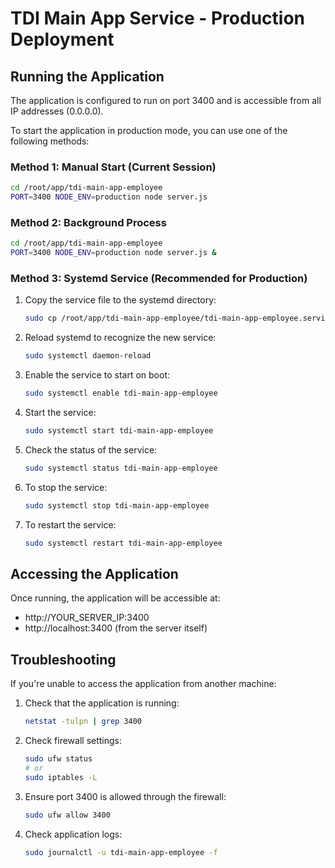 # TDI Main App Service - Production Deployment

## Running the Application

The application is configured to run on port 3400 and is accessible from all IP addresses (0.0.0.0).

To start the application in production mode, you can use one of the following methods:

### Method 1: Manual Start (Current Session)
```bash
cd /root/app/tdi-main-app-employee
PORT=3400 NODE_ENV=production node server.js
```

### Method 2: Background Process
```bash
cd /root/app/tdi-main-app-employee
PORT=3400 NODE_ENV=production node server.js &
```

### Method 3: Systemd Service (Recommended for Production)

1. Copy the service file to the systemd directory:
   ```bash
   sudo cp /root/app/tdi-main-app-employee/tdi-main-app-employee.service /etc/systemd/system/
   ```

2. Reload systemd to recognize the new service:
   ```bash
   sudo systemctl daemon-reload
   ```

3. Enable the service to start on boot:
   ```bash
   sudo systemctl enable tdi-main-app-employee
   ```

4. Start the service:
   ```bash
   sudo systemctl start tdi-main-app-employee
   ```

5. Check the status of the service:
   ```bash
   sudo systemctl status tdi-main-app-employee
   ```

6. To stop the service:
   ```bash
   sudo systemctl stop tdi-main-app-employee
   ```

7. To restart the service:
   ```bash
   sudo systemctl restart tdi-main-app-employee
   ```

## Accessing the Application

Once running, the application will be accessible at:
- http://YOUR_SERVER_IP:3400
- http://localhost:3400 (from the server itself)

## Troubleshooting

If you're unable to access the application from another machine:

1. Check that the application is running:
   ```bash
   netstat -tulpn | grep 3400
   ```

2. Check firewall settings:
   ```bash
   sudo ufw status
   # or
   sudo iptables -L
   ```

3. Ensure port 3400 is allowed through the firewall:
   ```bash
   sudo ufw allow 3400
   ```

4. Check application logs:
   ```bash
   sudo journalctl -u tdi-main-app-employee -f
   ```
